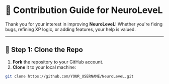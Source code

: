 # 🤖 Contribution Guide for NeuroLeveL

Thank you for your interest in improving **NeuroLeveL**! Whether you're fixing bugs, refining XP logic, or adding features, your help is valued.

---

## 📁 Step 1: Clone the Repo

1. **Fork** the repository to your GitHub account.
2. **Clone** it to your local machine:

```bash
git clone https://github.com/YOUR_USERNAME/NeuroLeveL.git
